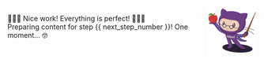 <img src="https://raw.githubusercontent.com/anton-roos/ai-skills/refs/heads/main/images/hollard-octocat-professor.png" align="right" height="100px" />

🎉🎉🎉  Nice work! Everything is perfect! 🎉🎉🎉   
Preparing content for step {{ next_step_number }}! One moment... 🤓